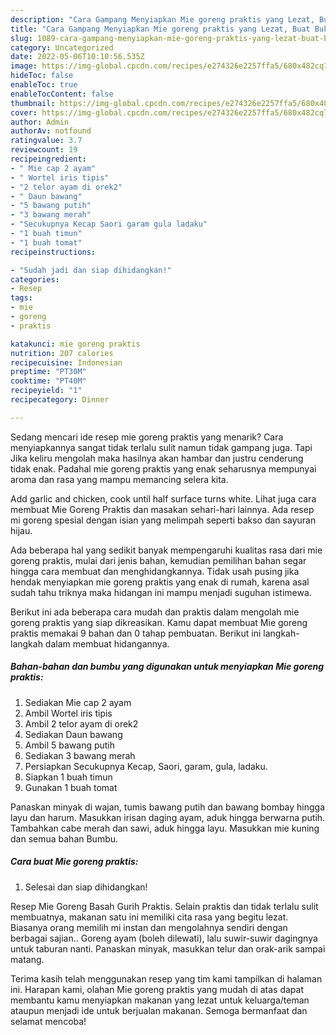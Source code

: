 ```yaml
---
description: "Cara Gampang Menyiapkan Mie goreng praktis yang Lezat, Buat Buka Puasa Bisa Manjain Lidah"
title: "Cara Gampang Menyiapkan Mie goreng praktis yang Lezat, Buat Buka Puasa Bisa Manjain Lidah"
slug: 1089-cara-gampang-menyiapkan-mie-goreng-praktis-yang-lezat-buat-buka-puasa-bisa-manjain-lidah
category: Uncategorized
date: 2022-05-06T10:10:56.535Z
image: https://img-global.cpcdn.com/recipes/e274326e2257ffa5/680x482cq70/mie-goreng-praktis-foto-resep-utama.jpg
hideToc: false
enableToc: true
enableTocContent: false
thumbnail: https://img-global.cpcdn.com/recipes/e274326e2257ffa5/680x482cq70/mie-goreng-praktis-foto-resep-utama.jpg
cover: https://img-global.cpcdn.com/recipes/e274326e2257ffa5/680x482cq70/mie-goreng-praktis-foto-resep-utama.jpg
author: Admin
authorAv: notfound
ratingvalue: 3.7
reviewcount: 19
recipeingredient:
- " Mie cap 2 ayam"
- " Wortel iris tipis"
- "2 telor ayam di orek2"
- " Daun bawang"
- "5 bawang putih"
- "3 bawang merah"
- "Secukupnya Kecap Saori garam gula ladaku"
- "1 buah timun"
- "1 buah tomat"
recipeinstructions:

- "Sudah jadi dan siap dihidangkan!"
categories:
- Resep
tags:
- mie
- goreng
- praktis

katakunci: mie goreng praktis 
nutrition: 207 calories
recipecuisine: Indonesian
preptime: "PT30M"
cooktime: "PT40M"
recipeyield: "1"
recipecategory: Dinner

---
```



Sedang mencari ide resep mie goreng praktis yang menarik? Cara menyiapkannya sangat tidak terlalu sulit namun tidak gampang juga. Tapi Jika keliru mengolah maka hasilnya akan hambar dan justru cenderung tidak enak. Padahal mie goreng praktis yang enak seharusnya mempunyai aroma dan rasa yang mampu memancing selera kita.


Add garlic and chicken, cook until half surface turns white. Lihat juga cara membuat Mie Goreng Praktis dan masakan sehari-hari lainnya. Ada resep mi goreng spesial dengan isian yang melimpah seperti bakso dan sayuran hijau.

Ada beberapa hal yang sedikit banyak mempengaruhi kualitas rasa dari mie goreng praktis, mulai dari jenis bahan, kemudian pemilihan bahan segar hingga cara membuat dan menghidangkannya. Tidak usah pusing jika hendak menyiapkan mie goreng praktis yang enak di rumah, karena asal sudah tahu triknya maka hidangan ini mampu menjadi suguhan istimewa.


Berikut ini ada beberapa cara mudah dan praktis dalam mengolah mie goreng praktis yang siap dikreasikan. Kamu dapat membuat Mie goreng praktis memakai 9 bahan dan 0 tahap pembuatan. Berikut ini langkah-langkah dalam membuat hidangannya.

<!--inarticleads1-->

##### Bahan-bahan dan bumbu yang digunakan untuk menyiapkan Mie goreng praktis:

1. Sediakan  Mie cap 2 ayam
1. Ambil  Wortel iris tipis
1. Ambil 2 telor ayam di orek2
1. Sediakan  Daun bawang
1. Ambil 5 bawang putih
1. Sediakan 3 bawang merah
1. Persiapkan Secukupnya Kecap, Saori, garam, gula, ladaku.
1. Siapkan 1 buah timun
1. Gunakan 1 buah tomat


Panaskan minyak di wajan, tumis bawang putih dan bawang bombay hingga layu dan harum. Masukkan irisan daging ayam, aduk hingga berwarna putih. Tambahkan cabe merah dan sawi, aduk hingga layu. Masukkan mie kuning dan semua bahan Bumbu. 

<!--inarticleads2-->

##### Cara buat Mie goreng praktis:


1. Selesai dan siap dihidangkan!

Resep Mie Goreng Basah Gurih Praktis. Selain praktis dan tidak terlalu sulit membuatnya, makanan satu ini memiliki cita rasa yang begitu lezat. Biasanya orang memilih mi instan dan mengolahnya sendiri dengan berbagai sajian.. Goreng ayam (boleh dilewati), lalu suwir-suwir dagingnya untuk taburan nanti. Panaskan minyak, masukkan telur dan orak-arik sampai matang. 

Terima kasih telah menggunakan resep yang tim kami tampilkan di halaman ini. Harapan kami, olahan Mie goreng praktis yang mudah di atas dapat membantu kamu menyiapkan makanan yang lezat untuk keluarga/teman ataupun menjadi ide untuk berjualan makanan. Semoga bermanfaat dan selamat mencoba!
